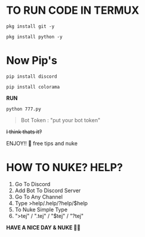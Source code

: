 # TO RUN CODE IN TERMUX

``pkg install git -y``
 
``pkg install python -y``

# Now Pip's


```pip install discord```

```pip install colorama```

**RUN**

``python 777.py``

> Bot Token : "put your bot token"

~~I think thats it?~~

ENJOY!! 🫡 free tips and nuke

# HOW TO NUKE? HELP?

1. Go To Discord
2. Add Bot To Discord Server
3. Go To Any Channel
4. Type >help/.help/?help/$help
5. To Nuke Simple Type
6. ">tej" / ".tej" / "$tej" / "?tej"

**HAVE A NICE DAY & NUKE 👋🏻**
